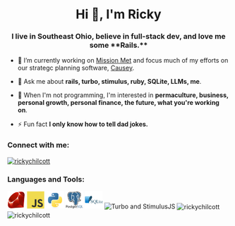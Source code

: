 <style>
  a.tech-link { text-decoration: none; }
</style>

<h1 align="center">Hi 👋, I'm Ricky</h1>
<h3 align="center">I live in Southeast Ohio, believe in full-stack dev, and love me some **Rails.**</h3>

- 🔭 I’m currently working on [Mission Met](https://www.missionmet.com/) and focus much of my efforts on our strategc planning software, [Causey](https://www.causey.app). 

- 💬 Ask me about **rails, turbo, stimulus, ruby, SQLite, LLMs, me**.

- 🧐 When I'm not programming, I'm interested in **permaculture, business, personal growth, personal finance, the future, what you're working on**.

- ⚡ Fun fact **I only know how to tell dad jokes.**

### Connect with me:
<a href="https://linkedin.com/in/rickychilcott" target="blank"><img align="center" src="https://raw.githubusercontent.com/rahuldkjain/github-profile-readme-generator/master/src/images/icons/Social/linked-in-alt.svg" alt="rickychilcott" height="30" width="40" /></a>

### Languages and Tools:

<!-- Ruby -->
<a href="https://www.ruby-lang.org/en/" target="_blank" rel="noreferrer" class="tech-link">
  <img src="https://raw.githubusercontent.com/devicons/devicon/master/icons/ruby/ruby-original.svg" alt="ruby" width="40" height="40"/>
</a>
<!-- JavaScript -->
<a href="https://developer.mozilla.org/en-US/docs/Web/JavaScript" target="_blank" rel="noreferrer" class="tech-link">
  <img src="https://raw.githubusercontent.com/devicons/devicon/master/icons/javascript/javascript-original.svg" alt="javascript" width="40" height="40"/>
</a>
<!-- Python -->
<a href="https://www.python.org" target="_blank" rel="noreferrer" class="tech-link">
  <img src="https://raw.githubusercontent.com/devicons/devicon/master/icons/python/python-original.svg" alt="python" width="40" height="40"/>
</a>
<!-- PostgreSQL -->
<a href="https://www.postgresql.org" target="_blank" rel="noreferrer" class="tech-link">
  <img src="https://raw.githubusercontent.com/devicons/devicon/master/icons/postgresql/postgresql-original-wordmark.svg" alt="postgresql" width="40" height="40"/>
</a>
<!-- SQLite -->
<a href="https://www.sqlite.org/index.html" target="_blank" rel="noreferrer" class="tech-link">
  <img src="https://raw.githubusercontent.com/devicons/devicon/master/icons/sqlite/sqlite-original-wordmark.svg" alt="sqlite" width="40" height="40"/>
</a>
<!-- Turbo and StimulusJS-->
<a href="https://turbo.hotwired.dev/" target="_blank" rel="noreferrer" class="tech-link">
  <img src="https://raw.githubusercontent.com/hotwired/turbo-site/refs/heads/main/_source/_assets/images/logo.svg" alt="Turbo and StimulusJS" width="40" height="40"/>
</a>


<img align="center" src="https://github-readme-stats.vercel.app/api?username=rickychilcott&show_icons=true&locale=en" alt="rickychilcott" />


<img align="center" src="https://github-readme-streak-stats.herokuapp.com/?user=rickychilcott&" alt="rickychilcott" />
